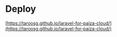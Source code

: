 # Deploy

[https://taroosg.github.io/laravel-for-paiza-cloud/](https://taroosg.github.io/laravel-for-paiza-cloud/)
